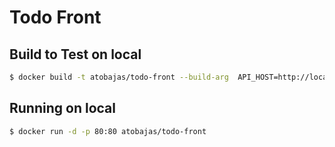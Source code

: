 # Todo Front

## Build to Test on local

```bash
$ docker build -t atobajas/todo-front --build-arg  API_HOST=http://localhost:3000 .
```

## Running on local

```bash
$ docker run -d -p 80:80 atobajas/todo-front
```